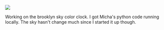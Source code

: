![](https://db-feed.s3.amazonaws.com/legacy/Screen_Shot_2018_02_17_at_3_53_45_PM-1518900895466.png)

Working on the brooklyn sky color clock. I got Micha's python code running locally. The sky hasn't change much since I started it up though.
